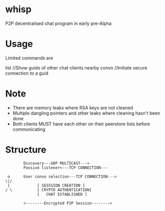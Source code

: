 whisp
=====
P2P decentralised chat program in early pre-Alpha


Usage
=====

Limited commands are

list  //Show guids of other chat clients nearby
convo //Initiate secure connection to a guid


Note
=====

- There are memory leaks where RSA keys are not cleaned
- Multiple dangling pointers and other leaks where cleaning hasn't been done
- Both clients MUST have each other on their peerstore lists before communicating



Structure
=========

			Discovery---UDP MULTICAST--->
			Passive listener<---TCP CONNECTION---

	 o      User convo selection---TCP CONNECTION--->
	\|/     
	 |            [ SESSSION CREATION ]
	/ \ 		  [ CRYPTO AUTHENTICATION]
			      [   CHAT ESTABLISHED ]

			<--------Encrypted P2P Session-------->




